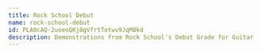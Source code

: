 ```yaml
---
title: Rock School Debut
name: rock-school-debut
id: PLA0cAQ-2uoeoQKj8gVfrtTotwv9JqM8kd
description: Demonstrations from Rock School's Debut Grade for Guitar
---
```

